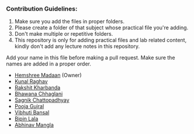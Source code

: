 ### Contribution Guidelines:

1. Make sure you add the files in proper folders. 
2. Please create a folder of that subject whose practical file you're adding.
3. Don't make multiple or repetitive folders. 
4. This repository is only for adding practical files and lab related content, kindly don't add any lecture notes in this repository.


Add your name in this file before making a pull request. Make sure the names are added in a proper order.

+ [Hemshree Madaan](https://github.com/Hemshree) (Owner)
+ [Kunal Raghav](https://github.com/KunalRaghav)
+ [Rakshit Kharbanda ](https://github.com/RakshitKharbanda)
+ [Bhawana Chhaglani](https://github.com/bhawana1999)
+ [Sagnik Chattopadhyay](https://github.com/sagnik20/)
+ [Pooja Gujral](https://github.com/poojagujral)
+ [Vibhuti Bansal](https://github.com/VibhutiBansal-11)
+ [Bipin Lala](https://github.com/BipinLala)
+ [Abhinav Mangla](https://github.com/abhinavmangla)
